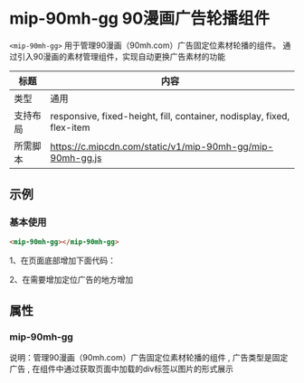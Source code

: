 # mip-90mh-gg 90漫画广告轮播组件

`<mip-90mh-gg>` 用于管理90漫画（90mh.com）广告固定位素材轮播的组件。 通过引入90漫画的素材管理组件，实现自动更换广告素材的功能

标题|内容
----|----
类型|通用
支持布局|responsive, fixed-height, fill, container, nodisplay, fixed, flex-item
所需脚本|https://c.mipcdn.com/static/v1/mip-90mh-gg/mip-90mh-gg.js

## 示例

### 基本使用

```html
<mip-90mh-gg></mip-90mh-gg>
```

1、在页面底部增加下面代码：
<script src="https://c.mipcdn.com/static/v1/mip-90mh-gg/mip-90mh-gg.js"></script>
<mip-90mh-gg></mip-90mh-gg>
2、在需要增加定位广告的地方增加
<div class="a-90mh" data-name="name1"></div>


## 属性
### mip-90mh-gg
说明：管理90漫画（90mh.com）广告固定位素材轮播的组件 , 广告类型是固定广告 , 在组件中通过获取页面中加载的div标签以图片的形式展示